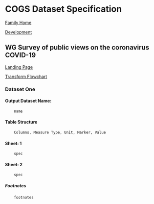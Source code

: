 # COGS Dataset Specification

[Family Home](https://gss-cogs.github.io/family-covid-19/datasets/specmenu.html)

[Development](https://gss-cogs.github.io/family-covid-19/datasets/index.html)

## WG Survey of public views on the coronavirus  COVID-19 

[Landing Page](https://gov.wales/survey-public-views-coronavirus-covid-19)

[Transform Flowchart](https://gss-cogs.github.io/family-covid-19/datasets/specflowcharts.html?wg-survey-of-public-views-on-the-coronavirus-covid-19/flowchart.ttl)

### Dataset One

#### Output Dataset Name:

		name

#### Table Structure

		Columns, Measure Type, Unit, Marker, Value

#### Sheet: 1

		spec

#### Sheet: 2

		spec

##### Footnotes

		footnotes

